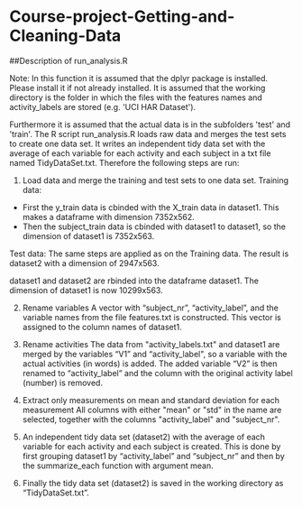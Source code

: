 # Course-project-Getting-and-Cleaning-Data
##Description of run_analysis.R

Note: In this function it is assumed that the dplyr package is installed. Please install it if not already installed.
It is assumed that the working directory is the folder in which the files with the features names and activity_labels are stored (e.g. 'UCI HAR Dataset').

Furthermore it is assumed that the actual data is in the subfolders 'test' and 'train'.
The R script run_analysis.R loads raw data and merges the test sets to create one data set. It writes an independent tidy data set with the average of each variable for each activity and each subject in a txt file named TidyDataSet.txt. Therefore the following steps are run:

1. Load data and merge the training and test sets to one data set.
  Training data:
  * First the y_train data is cbinded with the X_train data in dataset1. This makes a dataframe with dimension 7352x562.
  * Then the subject_train data is cbinded with dataset1 to dataset1, so the dimension of dataset1 is 7352x563.

  Test data: The same steps are applied as on the Training data. The result is dataset2 with a 	dimension of 			2947x563.

  dataset1 and dataset2 are rbinded into the dataframe dataset1. The dimension of dataset1 is 	now 10299x563.

2. Rename variables
A vector with “subject_nr”, “activity_label”, and the variable names from the file features.txt is constructed. This vector is assigned to the column names of dataset1.

3. Rename activities
The data from "activity_labels.txt" and dataset1 are merged by the variables “V1” and “activity_label", so a variable with the actual activities (in words) is added. The added variable “V2” is then renamed to “activity_label” and the column with the original activity label (number) is removed.

4. Extract only measurements on mean and standard deviation for each measurement
All columns with either "mean" or "std" in the name are selected, together with the columns "activity_label" and "subject_nr".

5. An independent tidy data set (dataset2) with the average of each variable for each activity and each subject is created. This is done by first grouping dataset1 by “activity_label” and “subject_nr” and then by the summarize_each function with argument mean.

6. Finally the tidy data set (dataset2) is saved in the working directory as “TidyDataSet.txt”.
